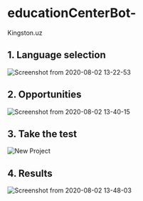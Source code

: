 # educationCenterBot-
Kingston.uz
## 1. Language selection
![Screenshot from 2020-08-02 13-22-53](https://user-images.githubusercontent.com/38331113/89119133-2e615d00-d4c5-11ea-9da2-abcd20812840.png)

## 2. Opportunities
![Screenshot from 2020-08-02 13-40-15](https://user-images.githubusercontent.com/38331113/89119238-06bec480-d4c6-11ea-9fcf-6d3ebf64c619.png)

## 3. Take the test
![New Project](https://user-images.githubusercontent.com/38331113/89119480-37076280-d4c8-11ea-8dea-03e2e62798b8.png)

## 4. Results
![Screenshot from 2020-08-02 13-48-03](https://user-images.githubusercontent.com/38331113/89119526-83eb3900-d4c8-11ea-9949-7792dfb6ae87.png)


